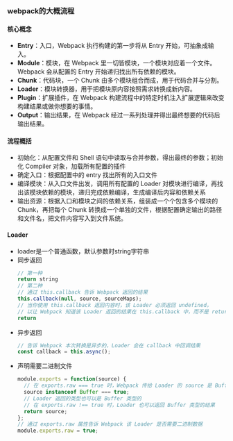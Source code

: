 ### webpack的大概流程

#### 核心概念
- **Entry**：入口，Webpack 执行构建的第一步将从 Entry 开始，可抽象成输入。
- **Module**：模块，在 Webpack 里一切皆模块，一个模块对应着一个文件。Webpack 会从配置的 Entry 开始递归找出所有依赖的模块。
- **Chunk**：代码块，一个 Chunk 由多个模块组合而成，用于代码合并与分割。
- **Loader**：模块转换器，用于把模块原内容按照需求转换成新内容。
- **Plugin**：扩展插件，在 Webpack 构建流程中的特定时机注入扩展逻辑来改变构建结果或做你想要的事情。
- **Output**：输出结果，在 Webpack 经过一系列处理并得出最终想要的代码后输出结果。

#### 流程概括
- 初始化：从配置文件和 Shell 语句中读取与合并参数，得出最终的参数；初始化 Compiler 对象，加载所有配置的插件
- 确定入口：根据配置中的 entry 找出所有的入口文件
- 编译模块：从入口文件出发，调用所有配置的 Loader 对模块进行编译，再找出该模块依赖的模块，递归完成依赖编译，生成编译后内容和依赖关系
- 输出资源：根据入口和模块之间的依赖关系，组装成一个个包含多个模块的 Chunk，再把每个 Chunk 转换成一个单独的文件，根据配置确定输出的路径和文件名，把文件内容写入到文件系统。

#### Loader
- loader是一个普通函数，默认参数时string字符串
- 同步返回
  ```javascript
  // 第一种
  return string
  // 第二种
  // 通过 this.callback 告诉 Webpack 返回的结果
  this.callback(null, source, sourceMaps);
  // 当你使用 this.callback 返回内容时，该 Loader 必须返回 undefined，
  // 以让 Webpack 知道该 Loader 返回的结果在 this.callback 中，而不是 return 中
  return
  ```
- 异步返回
  ```javascript
  // 告诉 Webpack 本次转换是异步的，Loader 会在 callback 中回调结果
  const callback = this.async();
  ```
- 声明需要二进制文件
  ```javascript
  module.exports = function(source) {
    // 在 exports.raw === true 时，Webpack 传给 Loader 的 source 是 Buffer 类型的
    source instanceof Buffer === true;
    // Loader 返回的类型也可以是 Buffer 类型的
    // 在 exports.raw !== true 时，Loader 也可以返回 Buffer 类型的结果
    return source;
  };
  // 通过 exports.raw 属性告诉 Webpack 该 Loader 是否需要二进制数据 
  module.exports.raw = true;
  ```
